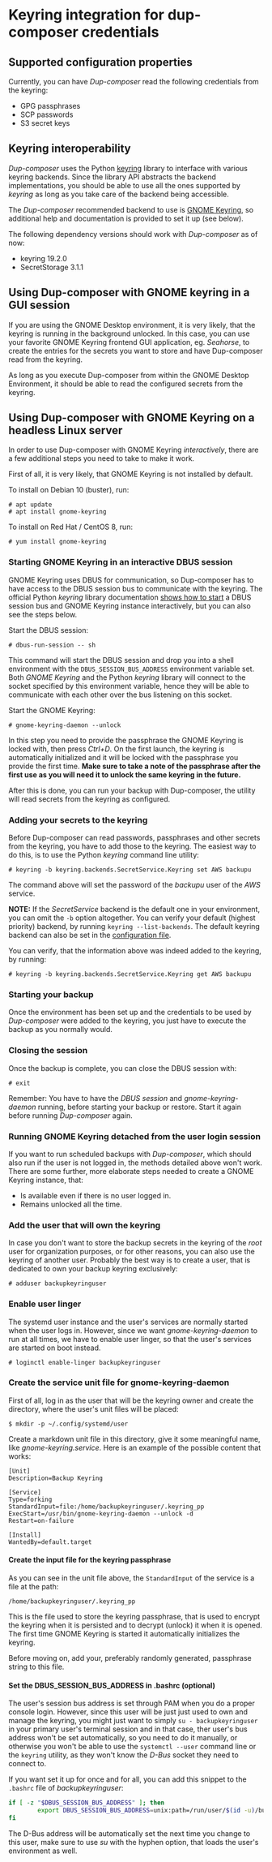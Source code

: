 # Keyring integration for dup-composer credentials

## Supported configuration properties

Currently, you can have *Dup-composer* read the following credentials from the keyring:

- GPG passphrases
- SCP passwords
- S3 secret keys

## Keyring interoperability

*Dup-composer* uses the Python [keyring](https://pypi.org/project/keyring/) library to interface with various keyring backends. Since the library API abstracts the backend implementations, you should be able to use all the ones supported by *keyring* as long as you take care of the backend being accessible.

The *Dup-composer* recommended backend to use is [GNOME Keyring](https://wiki.gnome.org/Projects/GnomeKeyring), so additional help and documentation is provided to set it up (see below).

The following dependency versions should work with *Dup-composer* as of now:

- keyring 19.2.0
- SecretStorage 3.1.1

## Using Dup-composer with GNOME keyring in a GUI session

If you are using the GNOME Desktop environment, it is very likely, that the keyring is running in the background unlocked. In this case, you can use your favorite GNOME Keyring frontend GUI application, eg. *Seahorse*, to create the entries for the secrets you want to store and have Dup-composer read from the keyring.

As long as you execute Dup-composer from within the GNOME Desktop Environment, it should be able to read the configured secrets from the keyring.

## Using Dup-composer with GNOME Keyring on a headless Linux server

In order to use Dup-composer with GNOME Keyring *interactively*, there are a few additional steps you need to take to make it work.

First of all, it is very likely, that GNOME Keyring is not installed by default.

To install on Debian 10 (buster), run:

```
# apt update
# apt install gnome-keyring
```

To install on Red Hat / CentOS 8, run:

```
# yum install gnome-keyring
```
### Starting GNOME Keyring in an interactive DBUS session

GNOME Keyring uses DBUS for communication, so Dup-composer has to have access to the DBUS session bus to communicate with the keyring. The official Python *keyring* library documentation [shows how to start](https://pypi.org/project/keyring/#using-keyring-on-headless-linux-systems) a DBUS session bus and GNOME Keyring instance interactively, but you can also see the steps below.

Start the DBUS session:

```
# dbus-run-session -- sh
```

This command will start the DBUS session and drop you into a shell environment with the `DBUS_SESSION_BUS_ADDRESS` environment variable set. Both *GNOME Keyring* and the Python *keyring* library will connect to the socket specified by this environment variable, hence they will be able to communicate with each other over the bus listening on this socket.

Start the GNOME Keyring:

```
# gnome-keyring-daemon --unlock
```

In this step you need to provide the passphrase the GNOME Keyring is locked with, then press *Ctrl+D*. On the first launch, the keyring is automatically initialized and it will be locked with the passphrase you provide the first time. **Make sure to take a note of the passphrase after the first use as you will need it to unlock the same keyring in the future.**

After this is done, you can run your backup with Dup-composer, the utility will read secrets from the keyring as configured.

### Adding your secrets to the keyring

Before Dup-composer can read passwords, passphrases and other secrets from the keyring, you have to add those to the keyring. The easiest way to do this, is to use the Python *keyring* command line utility:

```
# keyring -b keyring.backends.SecretService.Keyring set AWS backupu
```

The command above will set the password of the *backupu* user of the *AWS* service.

**NOTE:** If the *SecretService* backend is the default one in your environment, you can omit the `-b` option altogether. You can verify your default (highest priority) backend, by running `keyring --list-backends`. The default keyring backend can also be set in the [configuration file](https://pypi.org/project/keyring/#customize-your-keyring-by-config-file).

You can verify, that the information above was indeed added to the keyring, by running:

```
# keyring -b keyring.backends.SecretService.Keyring get AWS backupu
```

### Starting your backup

Once the environment has been set up and the credentials to be used by *Dup-composer* were added to the keyring, you just have to execute the backup as you normally would.

### Closing the session

Once the backup is complete, you can close the DBUS session with:

```
# exit
```

Remember: You have to have the *DBUS session* and *gnome-keyring-daemon* running, before starting your backup or restore. Start it again before running *Dup-composer* again.

### Running GNOME Keyring detached from the user login session

If you want to run scheduled backups with *Dup-composer*, which should also run if the user is not logged in, the methods detailed above won't work. There are some further, more elaborate steps needed to create a GNOME Keyring instance, that:

- Is available even if there is no user logged in.
- Remains unlocked all the time.

### Add the user that will own the keyring

In case you don't want to store the backup secrets in the keyring of the *root* user for organization purposes, or for other reasons, you can also use the keyring of another user. Probably the best way is to create a user, that is dedicated to own your backup keyring exclusively:

```
# adduser backupkeyringuser
```

### Enable user linger

The systemd user instance and the user's services are normally started when the user logs in. However, since we want *gnome-keyring-daemon* to run at all times, we have to enable user linger, so that the user's services are started on boot instead.

```
# loginctl enable-linger backupkeyringuser
```

### Create the service unit file for gnome-keyring-daemon

First of all, log in as the user that will be the keyring owner and create the directory, where the user's unit files will be placed:

```
$ mkdir -p ~/.config/systemd/user
```

Create a markdown unit file in this directory, give it some meaningful name, like *gnome-keyring.service*. Here is an example of the possible content that works:

```
[Unit]
Description=Backup Keyring

[Service]
Type=forking
StandardInput=file:/home/backupkeyringuser/.keyring_pp
ExecStart=/usr/bin/gnome-keyring-daemon --unlock -d
Restart=on-failure

[Install]
WantedBy=default.target
```
#### Create the input file for the keyring passphrase

As you can see in the unit file above, the `StandardInput` of the service is a file at the path:

```
/home/backupkeyringuser/.keyring_pp
```

This is the file used to store the keyring passphrase, that is used to encrypt the keyring when it is persisted and to decrypt (unlock) it when it is opened. The first time GNOME Keyring is started it automatically initializes the keyring.

Before moving on, add your, preferably randomly generated, passphrase string to this file.

#### Set the DBUS_SESSION_BUS_ADDRESS in .bashrc (optional)

The user's session bus address is set through PAM when you do a proper console login. However, since this user will be just just used to own and manage the keyring, you might just want to simply `su - backupkeyringuser` in your primary user's terminal session and in that case, ther user's bus address won't be set automatically, so you need to do it manually, or otherwise you won't be able to use the `systemctl --user` command line or the `keyring` utility, as they won't know the *D-Bus* socket they need to connect to.

If you want set it up for once and for all, you can add this snippet to the `.bashrc` file of *backupkeyringuser*:

```bash
if [ -z "$DBUS_SESSION_BUS_ADDRESS" ]; then
        export DBUS_SESSION_BUS_ADDRESS=unix:path=/run/user/$(id -u)/bus
fi
```

The D-Bus address will be automatically set the next time you change to this user, make sure to use *su* with the hyphen option, that loads the user's environment as well.
